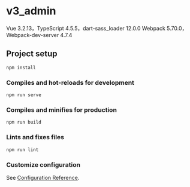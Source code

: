 # v3_admin

Vue 3.2.13，TypeScript 4.5.5，dart-sass_loader 12.0.0
Webpack 5.70.0，Webpack-dev-server 4.7.4

## Project setup

```
npm install
```

### Compiles and hot-reloads for development

```
npm run serve
```

### Compiles and minifies for production

```
npm run build
```

### Lints and fixes files

```
npm run lint
```

### Customize configuration

See [Configuration Reference](https://cli.vuejs.org/config/).
